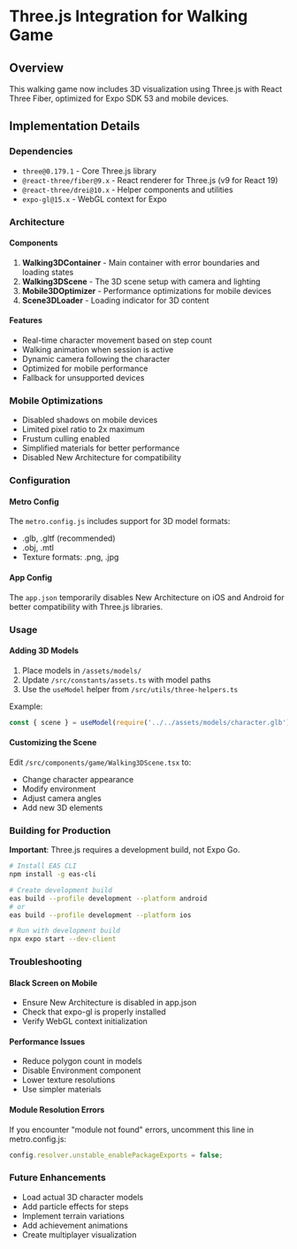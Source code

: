 # Three.js Integration for Walking Game

## Overview
This walking game now includes 3D visualization using Three.js with React Three Fiber, optimized for Expo SDK 53 and mobile devices.

## Implementation Details

### Dependencies
- `three@0.179.1` - Core Three.js library
- `@react-three/fiber@9.x` - React renderer for Three.js (v9 for React 19)
- `@react-three/drei@10.x` - Helper components and utilities
- `expo-gl@15.x` - WebGL context for Expo

### Architecture

#### Components
1. **Walking3DContainer** - Main container with error boundaries and loading states
2. **Walking3DScene** - The 3D scene setup with camera and lighting
3. **Mobile3DOptimizer** - Performance optimizations for mobile devices
4. **Scene3DLoader** - Loading indicator for 3D content

#### Features
- Real-time character movement based on step count
- Walking animation when session is active
- Dynamic camera following the character
- Optimized for mobile performance
- Fallback for unsupported devices

### Mobile Optimizations
- Disabled shadows on mobile devices
- Limited pixel ratio to 2x maximum
- Frustum culling enabled
- Simplified materials for better performance
- Disabled New Architecture for compatibility

### Configuration

#### Metro Config
The `metro.config.js` includes support for 3D model formats:
- .glb, .gltf (recommended)
- .obj, .mtl
- Texture formats: .png, .jpg

#### App Config
The `app.json` temporarily disables New Architecture on iOS and Android for better compatibility with Three.js libraries.

### Usage

#### Adding 3D Models
1. Place models in `/assets/models/`
2. Update `/src/constants/assets.ts` with model paths
3. Use the `useModel` helper from `/src/utils/three-helpers.ts`

Example:
```typescript
const { scene } = useModel(require('../../assets/models/character.glb'));
```

#### Customizing the Scene
Edit `/src/components/game/Walking3DScene.tsx` to:
- Change character appearance
- Modify environment
- Adjust camera angles
- Add new 3D elements

### Building for Production

**Important**: Three.js requires a development build, not Expo Go.

```bash
# Install EAS CLI
npm install -g eas-cli

# Create development build
eas build --profile development --platform android
# or
eas build --profile development --platform ios

# Run with development build
npx expo start --dev-client
```

### Troubleshooting

#### Black Screen on Mobile
- Ensure New Architecture is disabled in app.json
- Check that expo-gl is properly installed
- Verify WebGL context initialization

#### Performance Issues
- Reduce polygon count in models
- Disable Environment component
- Lower texture resolutions
- Use simpler materials

#### Module Resolution Errors
If you encounter "module not found" errors, uncomment this line in metro.config.js:
```javascript
config.resolver.unstable_enablePackageExports = false;
```

### Future Enhancements
- Load actual 3D character models
- Add particle effects for steps
- Implement terrain variations
- Add achievement animations
- Create multiplayer visualization